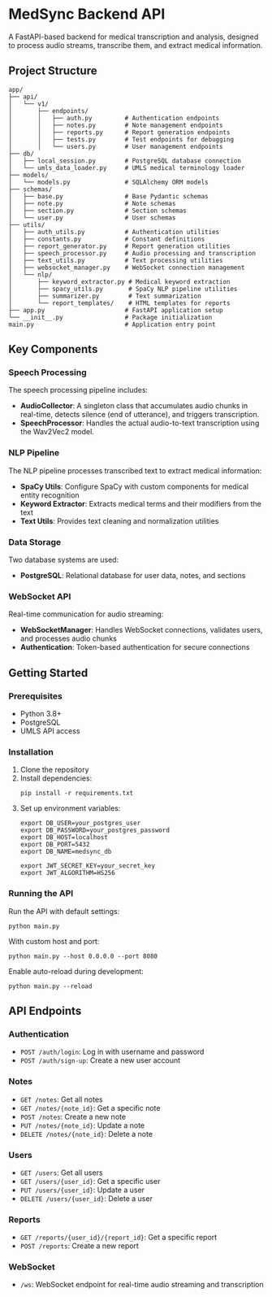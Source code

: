 # MedSync Backend API

A FastAPI-based backend for medical transcription and analysis, designed to process audio streams, transcribe them, and extract medical information.

## Project Structure

```
app/
├── api/
│   └── v1/
│       ├── endpoints/
│       │   ├── auth.py         # Authentication endpoints
│       │   ├── notes.py        # Note management endpoints
│       │   ├── reports.py      # Report generation endpoints
│       │   ├── tests.py        # Test endpoints for debugging
│       │   └── users.py        # User management endpoints
├── db/
│   ├── local_session.py        # PostgreSQL database connection
│   └── umls_data_loader.py     # UMLS medical terminology loader
├── models/
│   └── models.py               # SQLAlchemy ORM models
├── schemas/
│   ├── base.py                 # Base Pydantic schemas
│   ├── note.py                 # Note schemas
│   ├── section.py              # Section schemas
│   └── user.py                 # User schemas
├── utils/
│   ├── auth_utils.py           # Authentication utilities
│   ├── constants.py            # Constant definitions
│   ├── report_generator.py     # Report generation utilities
│   ├── speech_processor.py     # Audio processing and transcription
│   ├── text_utils.py           # Text processing utilities
│   ├── websocket_manager.py    # WebSocket connection management
│   └── nlp/
│       ├── keyword_extractor.py # Medical keyword extraction
│       ├── spacy_utils.py       # SpaCy NLP pipeline utilities
│       ├── summarizer.py        # Text summarization
│       └── report_templates/    # HTML templates for reports
├── app.py                      # FastAPI application setup
└── __init__.py                 # Package initialization
main.py                         # Application entry point
```

## Key Components

### Speech Processing

The speech processing pipeline includes:

- **AudioCollector**: A singleton class that accumulates audio chunks in real-time, detects silence (end of utterance), and triggers transcription.
- **SpeechProcessor**: Handles the actual audio-to-text transcription using the Wav2Vec2 model.

### NLP Pipeline

The NLP pipeline processes transcribed text to extract medical information:

- **SpaCy Utils**: Configure SpaCy with custom components for medical entity recognition
- **Keyword Extractor**: Extracts medical terms and their modifiers from the text
- **Text Utils**: Provides text cleaning and normalization utilities

### Data Storage

Two database systems are used:

- **PostgreSQL**: Relational database for user data, notes, and sections

### WebSocket API

Real-time communication for audio streaming:

- **WebSocketManager**: Handles WebSocket connections, validates users, and processes audio chunks
- **Authentication**: Token-based authentication for secure connections

## Getting Started

### Prerequisites

- Python 3.8+
- PostgreSQL
- UMLS API access

### Installation

1. Clone the repository
2. Install dependencies:
   ```
   pip install -r requirements.txt
   ```
3. Set up environment variables:
   ```
   export DB_USER=your_postgres_user
   export DB_PASSWORD=your_postgres_password
   export DB_HOST=localhost
   export DB_PORT=5432
   export DB_NAME=medsync_db
   
   export JWT_SECRET_KEY=your_secret_key
   export JWT_ALGORITHM=HS256
   ```

### Running the API

Run the API with default settings:

```
python main.py
```

With custom host and port:

```
python main.py --host 0.0.0.0 --port 8080
```

Enable auto-reload during development:

```
python main.py --reload
```

## API Endpoints

### Authentication

- `POST /auth/login`: Log in with username and password
- `POST /auth/sign-up`: Create a new user account

### Notes

- `GET /notes`: Get all notes
- `GET /notes/{note_id}`: Get a specific note
- `POST /notes`: Create a new note
- `PUT /notes/{note_id}`: Update a note
- `DELETE /notes/{note_id}`: Delete a note

### Users

- `GET /users`: Get all users
- `GET /users/{user_id}`: Get a specific user
- `PUT /users/{user_id}`: Update a user
- `DELETE /users/{user_id}`: Delete a user

### Reports

- `GET /reports/{user_id}/{report_id}`: Get a specific report
- `POST /reports`: Create a new report

### WebSocket

- `/ws`: WebSocket endpoint for real-time audio streaming and transcription
